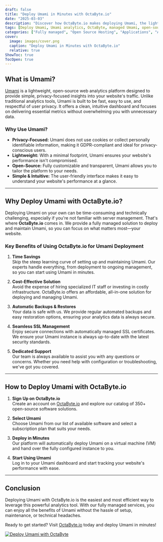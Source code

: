 ```yaml
---
draft: false
title: "Deploy Umami in Minutes with OctaByte.io"
date: "2025-03-03"
description: "Discover how OctaByte.io makes deploying Umami, the lightweight and privacy-focused analytics platform, effortless. Save time, reduce costs, and enjoy fully managed services with automatic backups, SSL management, and expert support."
tags: [Deploy Umami, Umami analytics, OctaByte, managed Umami, open-source analytics, privacy-focused analytics, managed open-source software, automatic backups, SSL management, cost-effective analytics]
categories: ["Fully managed", "Open Source Hosting", "Applications", "Analytics", "Umami"]
cover:
  image: images/cover.png
  caption: "Deploy Umami in Minutes with OctaByte.io"
  relative: true
ShowToc: true
TocOpen: true
---
```



## What is Umami?

[Umami](https://umami.is/) is a lightweight, open-source web analytics platform designed to provide simple, privacy-focused insights into your website's traffic. Unlike traditional analytics tools, Umami is built to be fast, easy to use, and respectful of user privacy. It offers a clean, intuitive dashboard and focuses on delivering essential metrics without overwhelming you with unnecessary data.

### Why Use Umami?

- **Privacy-Focused:** Umami does not use cookies or collect personally identifiable information, making it GDPR-compliant and ideal for privacy-conscious users.
- **Lightweight:** With a minimal footprint, Umami ensures your website's performance isn't compromised.
- **Open-Source:** Fully customizable and transparent, Umami allows you to tailor the platform to your needs.
- **Simple & Intuitive:** The user-friendly interface makes it easy to understand your website's performance at a glance.

---

## Why Deploy Umami with OctaByte.io?

Deploying Umami on your own can be time-consuming and technically challenging, especially if you're not familiar with server management. That's where **OctaByte.io** comes in. We provide a fully managed solution to deploy and maintain Umami, so you can focus on what matters most—your website.

### Key Benefits of Using OctaByte.io for Umami Deployment

1. **Time Savings**  
   Skip the steep learning curve of setting up and maintaining Umami. Our experts handle everything, from deployment to ongoing management, so you can start using Umami in minutes.

2. **Cost-Effective Solution**  
   Avoid the expense of hiring specialized IT staff or investing in costly infrastructure. OctaByte.io offers an affordable, all-in-one solution for deploying and managing Umami.

3. **Automatic Backups & Restores**  
   Your data is safe with us. We provide regular automated backups and easy restoration options, ensuring your analytics data is always secure.

4. **Seamless SSL Management**  
   Enjoy secure connections with automatically managed SSL certificates. We ensure your Umami instance is always up-to-date with the latest security standards.

5. **Dedicated Support**  
   Our team is always available to assist you with any questions or concerns. Whether you need help with configuration or troubleshooting, we've got you covered.

---

## How to Deploy Umami with OctaByte.io

1. **Sign Up on OctaByte.io**  
   Create an account on [OctaByte.io](https://octabyte.io) and explore our catalog of 350+ open-source software solutions.

2. **Select Umami**  
   Choose Umami from our list of available software and select a subscription plan that suits your needs.

3. **Deploy in Minutes**  
   Our platform will automatically deploy Umami on a virtual machine (VM) and hand over the fully configured instance to you.

4. **Start Using Umami**  
   Log in to your Umami dashboard and start tracking your website's performance with ease.

---

## Conclusion

Deploying Umami with OctaByte.io is the easiest and most efficient way to leverage this powerful analytics tool. With our fully managed services, you can enjoy all the benefits of Umami without the hassle of setup, maintenance, or technical headaches. 

Ready to get started? Visit [OctaByte.io](https://octabyte.io) today and deploy Umami in minutes!

[![Deploy Umami with OctaByte](/images/deploy-on-octabyte.png)](https://octabyte.io/fully-managed-open-source-services/applications/analytics/umami)